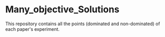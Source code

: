 # Many_objective_Solutions
This repository contains all the points (dominated and non-dominated) of each paper's experiment.
